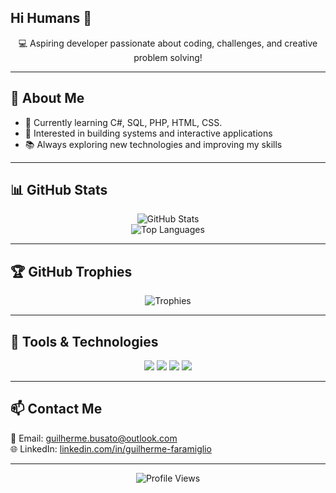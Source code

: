 ## Hi Humans 👋

<p align="center">
  💻 Aspiring developer passionate about coding, challenges, and creative problem solving!
</p>

---

## 🚀 About Me

- 🎯 Currently learning C#, SQL, PHP, HTML, CSS. 
- 🧠 Interested in building systems and interactive applications  
- 📚 Always exploring new technologies and improving my skills  

---

## 📊 GitHub Stats

<p align="center">
  <img src="https://github-readme-stats.vercel.app/api?username=GuilhermeFaramiglio&show_icons=true&theme=dracula&hide_title=true&hide_border=true" alt="GitHub Stats" />
  <br/>
  <img src="https://github-readme-stats.vercel.app/api/top-langs/?username=GuilhermeFaramiglio&layout=compact&theme=dracula&hide_border=true" alt="Top Languages" />
</p>

---

## 🏆 GitHub Trophies

<p align="center">
  <img src="https://github-profile-trophy.vercel.app/?username=GuilhermeFaramiglio&theme=dracula&no-frame=true&column=7" alt="Trophies" />
</p>

---

## 🧰 Tools & Technologies

<p align="center">
  <img src="https://img.shields.io/badge/-C%23-239120?style=flat-square&logo=c-sharp&logoColor=white" />
  <img src="https://img.shields.io/badge/-HTML5-E34F26?style=flat-square&logo=html5&logoColor=white" />
  <img src="https://img.shields.io/badge/-CSS3-1572B6?style=flat-square&logo=css3&logoColor=white" />
  <img src="https://img.shields.io/badge/-Visual%20Studio-5C2D91?style=flat-square&logo=visual-studio&logoColor=white" />
</p>

---

## 📫 Contact Me

📧 Email: [guilherme.busato@outlook.com](mailto:guilherme.busato@outlook.com)  
🌐 LinkedIn: [linkedin.com/in/guilherme-faramiglio](https://linkedin.com/in/guilherme-faramiglio)

---

<p align="center">
  <img src="https://komarev.com/ghpvc/?username=GuilhermeFaramiglio&label=Profile+Views&color=blue&style=flat" alt="Profile Views" />
</p>

<!--
**GuilhermeFaramiglio/GuilhermeFaramiglio** is a ✨ _special_ ✨ repository because its `README.md` (this file) appears on your GitHub profile.

Here are some ideas to get you started:

- 🔭 I’m currently working on ...
- 🌱 I’m currently learning ...
- 👯 I’m looking to collaborate on ...
- 🤔 I’m looking for help with ...
- 💬 Ask me about ...
- 📫 How to reach me: ...
- 😄 Pronouns: ...
- ⚡ Fun fact: ...
-->
